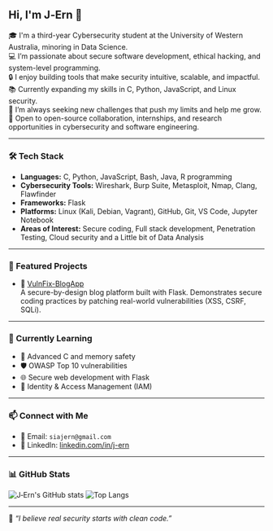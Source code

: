 ## Hi, I'm J‑Ern 👋

🎓 I'm a third-year Cybersecurity student at the University of Western Australia, minoring in Data Science.  
💻 I’m passionate about secure software development, ethical hacking, and system-level programming.  
🔒 I enjoy building tools that make security intuitive, scalable, and impactful.  
📚 Currently expanding my skills in C, Python, JavaScript, and Linux security.  
🧠 I’m always seeking new challenges that push my limits and help me grow.  
🚀 Open to open-source collaboration, internships, and research opportunities in cybersecurity and software engineering.

---

### 🛠️ Tech Stack

- **Languages:** C, Python, JavaScript, Bash, Java, R programming 
- **Cybersecurity Tools:** Wireshark, Burp Suite, Metasploit, Nmap, Clang, Flawfinder
- **Frameworks:** Flask
- **Platforms:** Linux (Kali, Debian, Vagrant), GitHub, Git, VS Code, Jupyter Notebook
- **Areas of Interest:** Secure coding, Full stack development, Penetration Testing, Cloud security and a Little bit of Data Analysis

---

### 📂 Featured Projects

- 🔭 [VulnFix-BlogApp](https://github.com/jern2004/VulnFix-BlogApp)  
  A secure-by-design blog platform built with Flask. Demonstrates secure coding practices by patching real-world vulnerabilities (XSS, CSRF, SQLi).

---

### 🧠 Currently Learning

- 🧬 Advanced C and memory safety
- 🛡️ OWASP Top 10 vulnerabilities
- 🌐 Secure web development with Flask
- 🔐 Identity & Access Management (IAM)

---

### 📫 Connect with Me

- 📧 Email: `siajern@gmail.com`
- 💼 LinkedIn: [linkedin.com/in/j-ern](https://linkedin.com/in/j-ern)

---

### 📊 GitHub Stats

![J‑Ern's GitHub stats](https://github-readme-stats.vercel.app/api?username=jern2004&show_icons=true&theme=radical)
![Top Langs](https://github-readme-stats.vercel.app/api/top-langs/?username=jern2004&layout=compact&theme=radical)

---

💬 *“I believe real security starts with clean code.”*
